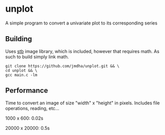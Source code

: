 # unplot
A simple program to convert a univariate plot to its corresponding series

## Building
Uses [stb](https://github.com/nothings/stb) image library, which is included, however that requires math. As such to build simply link math.

```
git clone https://github.com/jmdha/unplot.git && \
cd unplot && \
gcc main.c -lm
```
## Performance
Time to convert an image of size "width" x "height" in pixels. Includes file operations, reading, etc...

1000  x 600:   0.02s

20000 x 20000: 0.5s
